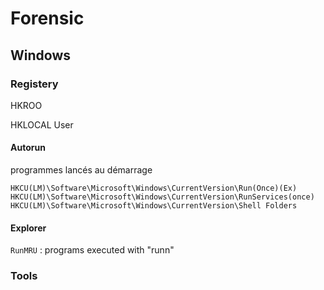 # Forensic

## Windows

### Registery

HKROO

HKLOCAL User

#### Autorun

programmes lancés au démarrage

`HKCU(LM)\Software\Microsoft\Windows\CurrentVersion\Run(Once)(Ex)`
`HKCU(LM)\Software\Microsoft\Windows\CurrentVersion\RunServices(once)`
`HKCU(LM)\Software\Microsoft\Windows\CurrentVersion\Shell Folders`

#### Explorer

`RunMRU` : programs executed with "runn" 

### Tools

